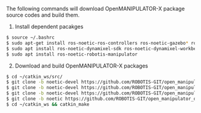 
The following commands will download OpenMANIPULATOR-X package source codes and build them.

1. Install dependent pacakges
```bash
$ source ~/.bashrc
$ sudo apt-get install ros-noetic-ros-controllers ros-noetic-gazebo* ros-noetic-moveit* ros-noetic-industrial-core
$ sudo apt install ros-noetic-dynamixel-sdk ros-noetic-dynamixel-workbench*
$ sudo apt install ros-noetic-robotis-manipulator
```

2. Download and build OpenMANIPULATOR-X packages
```bash
$ cd ~/catkin_ws/src/
$ git clone -b noetic-devel https://github.com/ROBOTIS-GIT/open_manipulator.git
$ git clone -b noetic-devel https://github.com/ROBOTIS-GIT/open_manipulator_msgs.git
$ git clone -b noetic-devel https://github.com/ROBOTIS-GIT/open_manipulator_simulations.git
$ git clone -b noetic https://github.com/ROBOTIS-GIT/open_manipulator_dependencies.git
$ cd ~/catkin_ws && catkin_make
```
